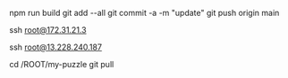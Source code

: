 npm run build
git add --all
git commit -a -m "update"
git push origin main

ssh root@172.31.21.3

ssh root@13.228.240.187

cd /ROOT/my-puzzle
git pull